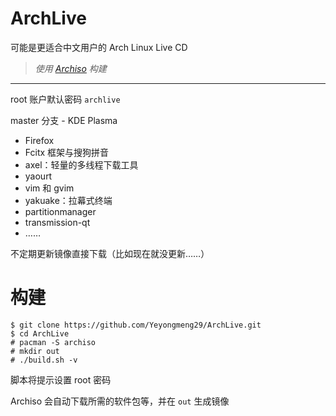 # ArchLive
可能是更适合中文用户的 Arch Linux Live CD

> *使用 [Archiso](https://wiki.archlinux.org/index.php/Archiso) 构建*

------
root 账户默认密码 `archlive`

master 分支 - KDE Plasma

- Firefox
- Fcitx 框架与搜狗拼音
- axel：轻量的多线程下载工具
- yaourt
- vim 和 gvim
- yakuake：拉幕式终端
- partitionmanager
- transmission-qt
- ……

不定期更新镜像直接下载（比如现在就没更新……）

# 构建

```
$ git clone https://github.com/Yeyongmeng29/ArchLive.git
$ cd ArchLive
# pacman -S archiso
# mkdir out
# ./build.sh -v
```
脚本将提示设置 root 密码

Archiso 会自动下载所需的软件包等，并在 `out` 生成镜像
